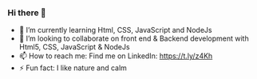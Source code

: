 ### Hi there 👋

- 🌱 I’m currently learning Html, CSS, JavaScript and NodeJs
- 👯 I’m looking to collaborate on front end & Backend development with Html5, CSS, JavaScript & NodeJs
- 📫 How to reach me: Find me on LinkedIn: https://t.ly/z4Kh
- ⚡ Fun fact: I like nature and calm
